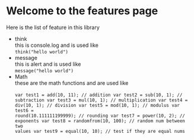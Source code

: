 # Welcome to the features page
Here is the list of feature in this library
 - think <br> this is console.log and is used like <br>
    <code>think("hello world")</code>
 - message <br> this is alert and is used like <br>
    <code>message("hello world")</code>
 - Math <br> these are the math functions and are used like <br>
    <code>
      var test1 = add(10, 11); // addition
      var test2 = sub(10, 1); // subtraction
      var test3 = mul(10, 1); // multiplication
      var test4 = div(10, 1); // division
      var test5 = mod(10, 1); // modulus
      var test6 = round(10.111111199999); // rounding
      var test7 = power(10, 2); // exponents
      var test8 = randomfrom(10, 100); // random num between two values
      var test9 = equal(10, 10); // test if they are equal nums
</code>
